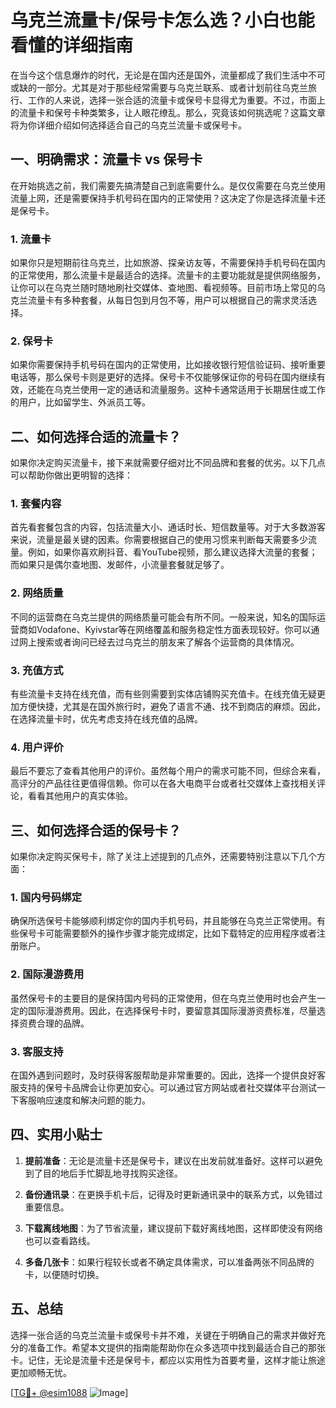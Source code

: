 # 乌克兰流量卡/保号卡怎么选？小白也能看懂的详细指南

在当今这个信息爆炸的时代，无论是在国内还是国外，流量都成了我们生活中不可或缺的一部分。尤其是对于那些经常需要与乌克兰联系、或者计划前往乌克兰旅行、工作的人来说，选择一张合适的流量卡或保号卡显得尤为重要。不过，市面上的流量卡和保号卡种类繁多，让人眼花缭乱。那么，究竟该如何挑选呢？这篇文章将为你详细介绍如何选择适合自己的乌克兰流量卡或保号卡。

## 一、明确需求：流量卡 vs 保号卡

在开始挑选之前，我们需要先搞清楚自己到底需要什么。是仅仅需要在乌克兰使用流量上网，还是需要保持手机号码在国内的正常使用？这决定了你是选择流量卡还是保号卡。

### 1. 流量卡
如果你只是短期前往乌克兰，比如旅游、探亲访友等，不需要保持手机号码在国内的正常使用，那么流量卡是最适合的选择。流量卡的主要功能就是提供网络服务，让你可以在乌克兰随时随地刷社交媒体、查地图、看视频等。目前市场上常见的乌克兰流量卡有多种套餐，从每日包到月包不等，用户可以根据自己的需求灵活选择。

### 2. 保号卡
如果你需要保持手机号码在国内的正常使用，比如接收银行短信验证码、接听重要电话等，那么保号卡则是更好的选择。保号卡不仅能够保证你的号码在国内继续有效，还能在乌克兰使用一定的通话和流量服务。这种卡通常适用于长期居住或工作的用户，比如留学生、外派员工等。

## 二、如何选择合适的流量卡？

如果你决定购买流量卡，接下来就需要仔细对比不同品牌和套餐的优劣。以下几点可以帮助你做出更明智的选择：

### 1. 套餐内容
首先看套餐包含的内容，包括流量大小、通话时长、短信数量等。对于大多数游客来说，流量是最关键的因素。你需要根据自己的使用习惯来判断每天需要多少流量。例如，如果你喜欢刷抖音、看YouTube视频，那么建议选择大流量的套餐；而如果只是偶尔查地图、发邮件，小流量套餐就足够了。

### 2. 网络质量
不同的运营商在乌克兰提供的网络质量可能会有所不同。一般来说，知名的国际运营商如Vodafone、Kyivstar等在网络覆盖和服务稳定性方面表现较好。你可以通过网上搜索或者询问已经去过乌克兰的朋友来了解各个运营商的具体情况。

### 3. 充值方式
有些流量卡支持在线充值，而有些则需要到实体店铺购买充值卡。在线充值无疑更加方便快捷，尤其是在国外旅行时，避免了语言不通、找不到商店的麻烦。因此，在选择流量卡时，优先考虑支持在线充值的品牌。

### 4. 用户评价
最后不要忘了查看其他用户的评价。虽然每个用户的需求可能不同，但综合来看，高评分的产品往往更值得信赖。你可以在各大电商平台或者社交媒体上查找相关评论，看看其他用户的真实体验。

## 三、如何选择合适的保号卡？

如果你决定购买保号卡，除了关注上述提到的几点外，还需要特别注意以下几个方面：

### 1. 国内号码绑定
确保所选保号卡能够顺利绑定你的国内手机号码，并且能够在乌克兰正常使用。有些保号卡可能需要额外的操作步骤才能完成绑定，比如下载特定的应用程序或者注册账户。

### 2. 国际漫游费用
虽然保号卡的主要目的是保持国内号码的正常使用，但在乌克兰使用时也会产生一定的国际漫游费用。因此，在选择保号卡时，要留意其国际漫游资费标准，尽量选择资费合理的品牌。

### 3. 客服支持
在国外遇到问题时，及时获得客服帮助是非常重要的。因此，选择一个提供良好客服支持的保号卡品牌会让你更加安心。可以通过官方网站或者社交媒体平台测试一下客服响应速度和解决问题的能力。

## 四、实用小贴士

1. **提前准备**：无论是流量卡还是保号卡，建议在出发前就准备好。这样可以避免到了目的地后手忙脚乱地寻找购买途径。
   
2. **备份通讯录**：在更换手机卡后，记得及时更新通讯录中的联系方式，以免错过重要信息。

3. **下载离线地图**：为了节省流量，建议提前下载好离线地图，这样即使没有网络也可以查看路线。

4. **多备几张卡**：如果行程较长或者不确定具体需求，可以准备两张不同品牌的卡，以便随时切换。

## 五、总结

选择一张合适的乌克兰流量卡或保号卡并不难，关键在于明确自己的需求并做好充分的准备工作。希望本文提供的指南能帮助你在众多选项中找到最适合自己的那张卡。记住，无论是流量卡还是保号卡，都应以实用性为首要考量，这样才能让旅途更加顺畅无忧。

[[TG💪+ @esim1088](https://t.me/s/esim1088) ![Image](https://i.postimg.cc/4NQfJmqS/Snipaste-2025-05-13-00-14-12.png)]